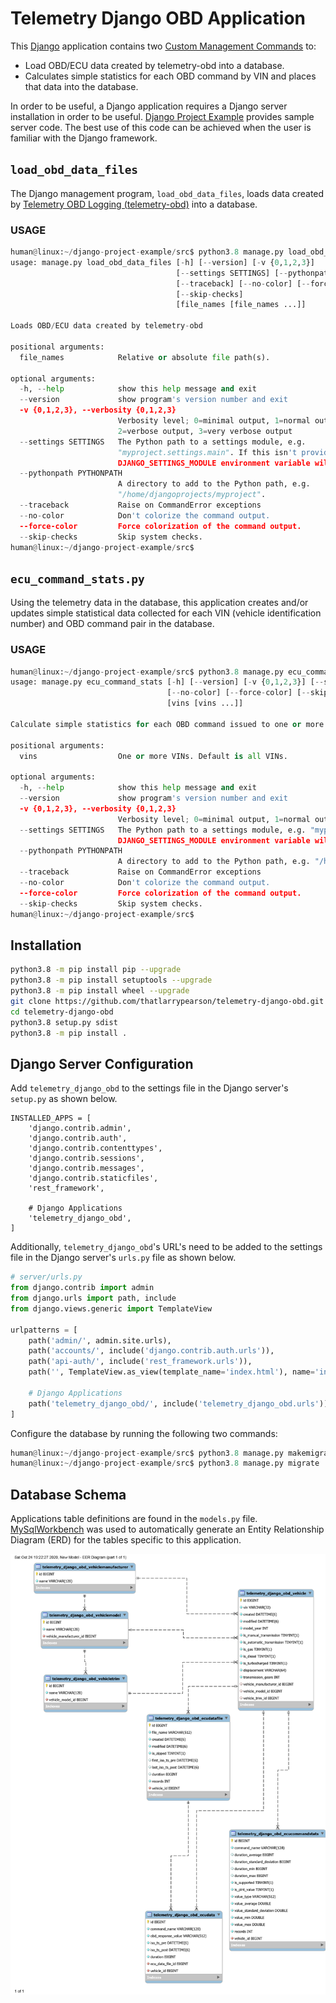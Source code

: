 # Telemetry Django OBD Application

This [Django](https://www.djangoproject.com/) application contains two [Custom Management Commands](https://docs.djangoproject.com/en/3.0/howto/custom-management-commands/) to:

- Load OBD/ECU data created by telemetry-obd into a database.
- Calculates simple statistics for each OBD command by VIN and places that data into the database.

In order to be useful, a Django application requires a Django server installation in order to be useful.  [Django Project Example](https://github.com/thatlarrypearson/django-project-example) provides sample server code.  The best use of this code can be achieved when the user is familiar with the Django framework.

## ```load_obd_data_files```

The Django management program, ```load_obd_data_files```, loads data created by [Telemetry OBD Logging (telemetry-obd)](https://github.com/thatlarrypearson/telemetry-obd) into a database.

### USAGE

```python
human@linux:~/django-project-example/src$ python3.8 manage.py load_obd_data_files --help
usage: manage.py load_obd_data_files [-h] [--version] [-v {0,1,2,3}]
                                     [--settings SETTINGS] [--pythonpath PYTHONPATH]
                                     [--traceback] [--no-color] [--force-color]
                                     [--skip-checks]
                                     [file_names [file_names ...]]

Loads OBD/ECU data created by telemetry-obd

positional arguments:
  file_names            Relative or absolute file path(s).

optional arguments:
  -h, --help            show this help message and exit
  --version             show program's version number and exit
  -v {0,1,2,3}, --verbosity {0,1,2,3}
                        Verbosity level; 0=minimal output, 1=normal output,
                        2=verbose output, 3=very verbose output
  --settings SETTINGS   The Python path to a settings module, e.g.
                        "myproject.settings.main". If this isn't provided, the
                        DJANGO_SETTINGS_MODULE environment variable will be used.
  --pythonpath PYTHONPATH
                        A directory to add to the Python path, e.g.
                        "/home/djangoprojects/myproject".
  --traceback           Raise on CommandError exceptions
  --no-color            Don't colorize the command output.
  --force-color         Force colorization of the command output.
  --skip-checks         Skip system checks.
human@linux:~/django-project-example/src$ 
```

## ```ecu_command_stats.py```

Using the telemetry data in the database, this application creates and/or updates simple statistical data collected for each VIN (vehicle identification number) and OBD command pair in the database.

### USAGE

```python
human@linux:~/django-project-example/src$ python3.8 manage.py ecu_command_stats --help
usage: manage.py ecu_command_stats [-h] [--version] [-v {0,1,2,3}] [--settings SETTINGS] [--pythonpath PYTHONPATH] [--traceback]
                                   [--no-color] [--force-color] [--skip-checks]
                                   [vins [vins ...]]

Calculate simple statistics for each OBD command issued to one or more VINs.

positional arguments:
  vins                  One or more VINs. Default is all VINs.

optional arguments:
  -h, --help            show this help message and exit
  --version             show program's version number and exit
  -v {0,1,2,3}, --verbosity {0,1,2,3}
                        Verbosity level; 0=minimal output, 1=normal output, 2=verbose output, 3=very verbose output
  --settings SETTINGS   The Python path to a settings module, e.g. "myproject.settings.main". If this isn't provided, the
                        DJANGO_SETTINGS_MODULE environment variable will be used.
  --pythonpath PYTHONPATH
                        A directory to add to the Python path, e.g. "/home/djangoprojects/myproject".
  --traceback           Raise on CommandError exceptions
  --no-color            Don't colorize the command output.
  --force-color         Force colorization of the command output.
  --skip-checks         Skip system checks.
human@linux:~/django-project-example/src$ 
```

## Installation

```bash
python3.8 -m pip install pip --upgrade
python3.8 -m pip install setuptools --upgrade
python3.8 -m pip install wheel --upgrade
git clone https://github.com/thatlarrypearson/telemetry-django-obd.git
cd telemetry-django-obd
python3.8 setup.py sdist
python3.8 -m pip install .
```

## Django Server Configuration

Add ```telemetry_django_obd``` to the settings file in the Django server's ```setup.py``` as shown below.

```
INSTALLED_APPS = [
    'django.contrib.admin',
    'django.contrib.auth',
    'django.contrib.contenttypes',
    'django.contrib.sessions',
    'django.contrib.messages',
    'django.contrib.staticfiles',
    'rest_framework',

    # Django Applications
    'telemetry_django_obd',
]
```

Additionally, ```telemetry_django_obd```'s URL's need to be added to the settings file in the Django server's ```urls.py``` file as shown below.

```python
# server/urls.py
from django.contrib import admin
from django.urls import path, include
from django.views.generic import TemplateView

urlpatterns = [
    path('admin/', admin.site.urls),
    path('accounts/', include('django.contrib.auth.urls')),
    path('api-auth/', include('rest_framework.urls')),
    path('', TemplateView.as_view(template_name='index.html'), name='index'),

    # Django Applications
    path('telemetry_django_obd/', include('telemetry_django_obd.urls')),
]
```

Configure the database by running the following two commands:

```python
human@linux:~/django-project-example/src$ python3.8 manage.py makemigrations telemetry_django_obd
human@linux:~/django-project-example/src$ python3.8 manage.py migrate
```

## Database Schema

Applications table definitions are found in the ```models.py``` file.  [MySqlWorkbench](https://www.mysql.com/products/workbench/) was used to automatically generate an Entity Relationship Diagram (ERD) for the tables specific to this application.

![Telemetry Entity Relationship Diagram (ERD)](docs/20201024-telemetry-django-obd-model.jpg)

